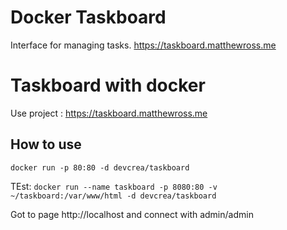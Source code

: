 # Docker Taskboard

Interface for managing tasks.
https://taskboard.matthewross.me

# Taskboard with docker

Use project : https://taskboard.matthewross.me

## How to use
```Linux
docker run -p 80:80 -d devcrea/taskboard
```

TEst:
`docker run --name taskboard -p 8080:80 -v ~/taskboard:/var/www/html -d devcrea/taskboard`

Got to page http://localhost and connect with admin/admin
